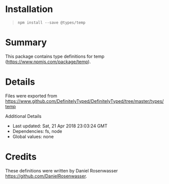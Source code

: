 # Installation
> `npm install --save @types/temp`

# Summary
This package contains type definitions for temp (https://www.npmjs.com/package/temp).

# Details
Files were exported from https://www.github.com/DefinitelyTyped/DefinitelyTyped/tree/master/types/temp

Additional Details
 * Last updated: Sat, 21 Apr 2018 23:03:24 GMT
 * Dependencies: fs, node
 * Global values: none

# Credits
These definitions were written by Daniel Rosenwasser <https://github.com/DanielRosenwasser>.
